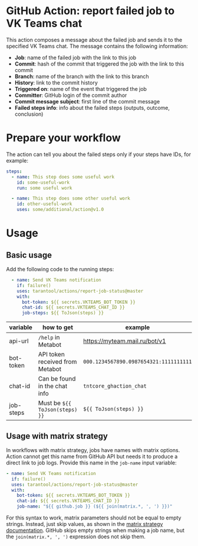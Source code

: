 # GitHub Action: report failed job to VK Teams chat

This action composes a message about the failed job and sends it to the
specified VK Teams chat. The message contains the following information:

* __Job__: name of the failed job with the link to this job
* __Commit__: hash of the commit that triggered the job with the link to
this commit
* __Branch__: name of the branch with the link to this branch
* __History__: link to the commit history
* __Triggered on__: name of the event that triggered the job
* __Committer__: GitHub login of the commit author
* __Commit message subject__: first line of the commit message
* __Failed steps info__: info about the failed steps (outputs, outcome,
conclusion)

# Prepare your workflow

The action can tell you about the failed steps only if your steps have IDs,
for example:

```yaml
steps:
  - name: This step does some useful work
    id: some-useful-work
    run: some useful work

  - name: This step does some other useful work
    id: other-useful-work
    uses: some/additional/action@v1.0
```

# Usage

## Basic usage

Add the following code to the running steps:

```yaml
  - name: Send VK Teams notification
    if: failure()
    uses: tarantool/actions/report-job-status@master
    with:
      bot-token: ${{ secrets.VKTEAMS_BOT_TOKEN }}
      chat-id: ${{ secrets.VKTEAMS_CHAT_ID }}
      job-steps: ${{ ToJson(steps) }}
```
| variable  | how to get                      | example                                |
|-----------|---------------------------------|----------------------------------------|
| api-url   | `/help` in Metabot              | https://myteam.mail.ru/bot/v1          |
| bot-token | API token received from Metabot | `000.1234567890.0987654321:1111111111` |                            
| chat-id   | Can be found in the chat info   | `tntcore_ghaction_chat`                |
| job-steps | Must be `${{ ToJson(steps) }}`  | `${{ ToJson(steps) }}`                 |

## Usage with matrix strategy

In workflows with matrix strategy, jobs have names with matrix options.
Action cannot get this name from GitHub API but needs it to produce
a direct link to job logs.
Provide this name in the `job-name` input variable:

```yaml
- name: Send VK Teams notification
  if: failure()
  uses: tarantool/actions/report-job-status@master
  with:
    bot-token: ${{ secrets.VKTEAMS_BOT_TOKEN }}
    chat-id: ${{ secrets.VKTEAMS_CHAT_ID }}
    job-name: "${{ github.job }} (${{ join(matrix.*, ', ') }})"
```

For this syntax to work, matrix parameters should not be equal to empty strings.
Instead, just skip values, as shown in the [matrix strategy documentation](
https://docs.github.com/en/actions/using-jobs/using-a-matrix-for-your-jobs#expanding-or-adding-matrix-configurations).
GitHub skips empty strings when making a job name, but the 
`join(matrix.*, ', ')` expression does not skip them.
